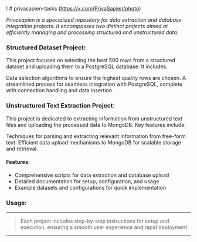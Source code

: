 ! # privasapien-tasks (https://x.com/PrivaSapien/photo)

*Privasapien is a specialized repository for data extraction and database integration projects. It encompasses two distinct projects aimed at efficiently managing and processing structured and unstructured data.*

### Structured Dataset Project:
This project focuses on selecting the best 500 rows from a structured dataset and uploading them to a PostgreSQL database. It includes:

Data selection algorithms to ensure the highest quality rows are chosen.
A streamlined process for seamless integration with PostgreSQL, complete with connection handling and data insertion.
### Unstructured Text Extraction Project:
This project is dedicated to extracting information from unstructured text files and uploading the processed data to MongoDB. Key features include:

Techniques for parsing and extracting relevant information from free-form text.
Efficient data upload mechanisms to MongoDB for scalable storage and retrieval.


#### Features: ####

- Comprehensive scripts for data extraction and database upload
- Detailed documentation for setup, configuration, and usage
- Example datasets and configurations for quick implementation
### Usage: ###
---
> Each project includes step-by-step instructions for setup and execution, ensuring a smooth user experience and rapid deployment.
---
